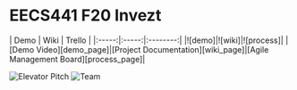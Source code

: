 # EECS441 F20 Invezt

<centering>
| Demo  |  Wiki |  Trello  |
|:-----:|:-----:|:--------:|
|![demo]|![wiki]|![process]|
|[Demo Video][demo_page]|[Project Documentation][wiki_page]|[Agile Management Board][process_page]|
</centering>

[demo]: https://github.com/UM-EECS-441/labs/blob/master/docs/img/admin/video.png "Demo Video"
[wiki]: https://github.com/UM-EECS-441/labs/blob/master/docs/img/admin/wiki.png "Wiki"
[process]: https://github.com/UM-EECS-441/labs/blob/master/docs/img/admin/trello.png "Trello Board"
[demo_page]: https://www.youtube.com/watch?v=h-gKeTejaN8&feature=youtu.be
[wiki_page]: https://github.com/UM-EECS-441/invezt/wiki
[process_page]: https://trello.com/b/672ZknRX/invezt

![Elevator Pitch](https://github.com/UM-EECS-441/labs/blob/master/docs/img/F20/Invezt.png)
![Team](https://github.com/UM-EECS-441/labs/blob/master/docs/img/F20/Invezt_team.png)
